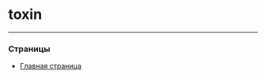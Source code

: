 # toxin
__________________________________________________________
### Страницы
- [Главная страница](https://kerxloc.github.io/toxin-project/landing_page)
